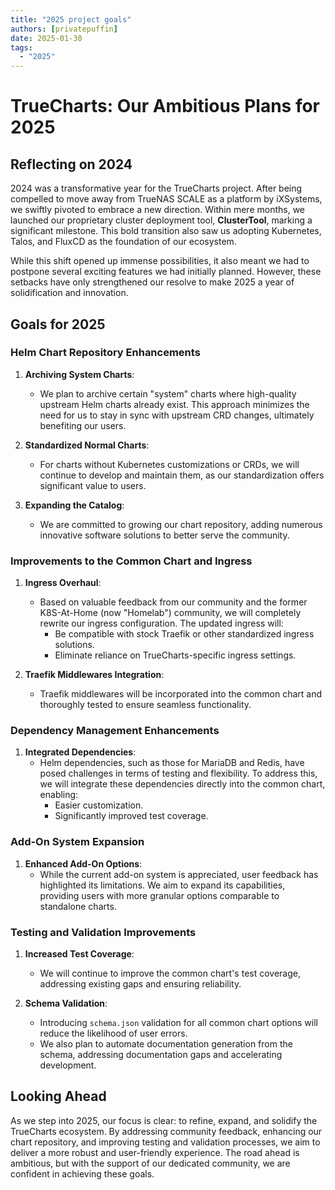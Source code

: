```yaml
---
title: "2025 project goals"
authors: [privatepuffin]
date: 2025-01-30
tags:
  - "2025"
---
```


# TrueCharts: Our Ambitious Plans for 2025

## Reflecting on 2024

2024 was a transformative year for the TrueCharts project. After being compelled to move away from TrueNAS SCALE as a platform by iXSystems, we swiftly pivoted to embrace a new direction. Within mere months, we launched our proprietary cluster deployment tool, **ClusterTool**, marking a significant milestone. This bold transition also saw us adopting Kubernetes, Talos, and FluxCD as the foundation of our ecosystem.

While this shift opened up immense possibilities, it also meant we had to postpone several exciting features we had initially planned. However, these setbacks have only strengthened our resolve to make 2025 a year of solidification and innovation.

## Goals for 2025

### Helm Chart Repository Enhancements

1. **Archiving System Charts**:
   - We plan to archive certain "system" charts where high-quality upstream Helm charts already exist. This approach minimizes the need for us to stay in sync with upstream CRD changes, ultimately benefiting our users.

2. **Standardized Normal Charts**:
   - For charts without Kubernetes customizations or CRDs, we will continue to develop and maintain them, as our standardization offers significant value to users.

3. **Expanding the Catalog**:
   - We are committed to growing our chart repository, adding numerous innovative software solutions to better serve the community.

### Improvements to the Common Chart and Ingress

1. **Ingress Overhaul**:
   - Based on valuable feedback from our community and the former K8S-At-Home (now "Homelab") community, we will completely rewrite our ingress configuration. The updated ingress will:
     - Be compatible with stock Traefik or other standardized ingress solutions.
     - Eliminate reliance on TrueCharts-specific ingress settings.

2. **Traefik Middlewares Integration**:
   - Traefik middlewares will be incorporated into the common chart and thoroughly tested to ensure seamless functionality.

### Dependency Management Enhancements

1. **Integrated Dependencies**:
   - Helm dependencies, such as those for MariaDB and Redis, have posed challenges in terms of testing and flexibility. To address this, we will integrate these dependencies directly into the common chart, enabling:
     - Easier customization.
     - Significantly improved test coverage.

### Add-On System Expansion

1. **Enhanced Add-On Options**:
   - While the current add-on system is appreciated, user feedback has highlighted its limitations. We aim to expand its capabilities, providing users with more granular options comparable to standalone charts.

### Testing and Validation Improvements

1. **Increased Test Coverage**:
   - We will continue to improve the common chart's test coverage, addressing existing gaps and ensuring reliability.

2. **Schema Validation**:
   - Introducing `schema.json` validation for all common chart options will reduce the likelihood of user errors.
   - We also plan to automate documentation generation from the schema, addressing documentation gaps and accelerating development.

## Looking Ahead

As we step into 2025, our focus is clear: to refine, expand, and solidify the TrueCharts ecosystem. By addressing community feedback, enhancing our chart repository, and improving testing and validation processes, we aim to deliver a more robust and user-friendly experience. The road ahead is ambitious, but with the support of our dedicated community, we are confident in achieving these goals.
